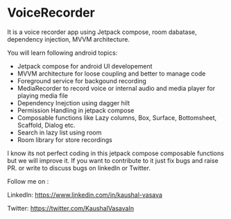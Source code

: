 # VoiceRecorder
It is a voice recorder app using Jetpack compose, room dabatase, dependency injection, MVVM architecture.

You will learn following android topics:

- Jetpack compose for android UI developement
- MVVM architecture for loose coupling and better to manage code
- Foreground service for backgound recording
- MediaRecorder to record voice or internal audio and media player for playing media file
- Dependency Inejction using dagger hilt
- Permission Handling in jetpack compose 
- Composable functions like Lazy columns, Box, Surface, Bottomsheet, Scaffold, Dialog etc.
- Search in lazy list using room
- Room library for store recordings 


I know its not perfect coding in this jetpack compose composable functions but we will improve it. 
If you want to contribute to it just fix bugs and raise PR. or write to discuss bugs on linkedIn or Twitter.

Follow me on : 

LinkedIn:  https://www.linkedin.com/in/kaushal-vasava

Twitter: https://twitter.com/KaushalVasavaIn


